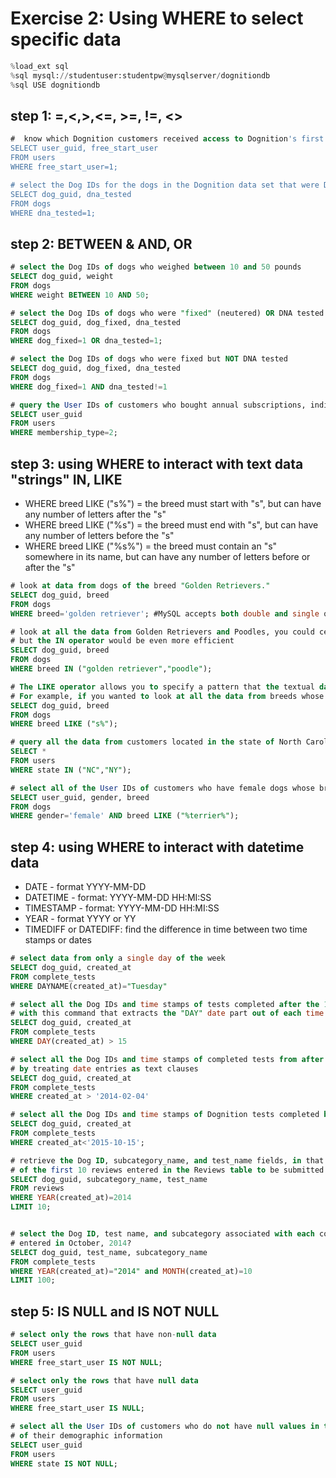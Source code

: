 # Exercise 2: Using WHERE to select specific data

```python
%load_ext sql
%sql mysql://studentuser:studentpw@mysqlserver/dognitiondb
%sql USE dognitiondb
```

## step 1: =,<,>,<=, >=, !=, <>
```sql
#  know which Dognition customers received access to Dognition's first four tests for free. These customers have a 1 in the "free_start_user" column of the users table
SELECT user_guid, free_start_user 
FROM users 
WHERE free_start_user=1;

# select the Dog IDs for the dogs in the Dognition data set that were DNA tested (these should have a 1 in the dna_tested field of the dogs table
SELECT dog_guid, dna_tested 
FROM dogs 
WHERE dna_tested=1;
```

## step 2: BETWEEN & AND, OR
```sql
# select the Dog IDs of dogs who weighed between 10 and 50 pounds
SELECT dog_guid, weight 
FROM dogs 
WHERE weight BETWEEN 10 AND 50;

# select the Dog IDs of dogs who were "fixed" (neutered) OR DNA tested
SELECT dog_guid, dog_fixed, dna_tested 
FROM dogs 
WHERE dog_fixed=1 OR dna_tested=1;

# select the Dog IDs of dogs who were fixed but NOT DNA tested
SELECT dog_guid, dog_fixed, dna_tested
FROM dogs
WHERE dog_fixed=1 AND dna_tested!=1

# query the User IDs of customers who bought annual subscriptions, indicated by a "2" in the membership_type field of the users table
SELECT user_guid
FROM users
WHERE membership_type=2;
```

## step 3: using WHERE to interact with text data "strings" **IN**, **LIKE**
* WHERE breed LIKE ("s%") = the breed must start with "s", but can have any number of letters after the "s"
* WHERE breed LIKE ("%s") = the breed must end with "s", but can have any number of letters before the "s"
* WHERE breed LIKE ("%s%") = the breed must contain an "s" somewhere in its name, but can have any number of letters before or after the "s"

```sql
# look at data from dogs of the breed "Golden Retrievers." 
SELECT dog_guid, breed
FROM dogs
WHERE breed='golden retriever'; #MySQL accepts both double and single quotation marks

# look at all the data from Golden Retrievers and Poodles, you could certainly use the OR operator, 
# but the IN operator would be even more efficient 
SELECT dog_guid, breed
FROM dogs
WHERE breed IN ("golden retriever","poodle");

# The LIKE operator allows you to specify a pattern that the textual data you query has to match.   
# For example, if you wanted to look at all the data from breeds whose names started with "s"
SELECT dog_guid, breed
FROM dogs
WHERE breed LIKE ("s%");

# query all the data from customers located in the state of North Carolina (abbreviated "NC") or New York (abbreviated "NY")? 
SELECT *
FROM users
WHERE state IN ("NC","NY");

# select all of the User IDs of customers who have female dogs whose breed includes the word "terrier" somewhere in its name 
SELECT user_guid, gender, breed
FROM dogs
WHERE gender='female' AND breed LIKE ("%terrier%");
```

## step 4: using WHERE to interact with datetime data
* DATE - format YYYY-MM-DD
* DATETIME - format: YYYY-MM-DD HH:MI:SS
* TIMESTAMP - format: YYYY-MM-DD HH:MI:SS
* YEAR - format YYYY or YY
* TIMEDIFF or DATEDIFF: find the difference in time between two time stamps or dates

```sql
# select data from only a single day of the week
SELECT dog_guid, created_at
FROM complete_tests
WHERE DAYNAME(created_at)="Tuesday"

# select all the Dog IDs and time stamps of tests completed after the 15 of every month 
# with this command that extracts the "DAY" date part out of each time stamp:
SELECT dog_guid, created_at
FROM complete_tests
WHERE DAY(created_at) > 15

# select all the Dog IDs and time stamps of completed tests from after February 4, 2014 
# by treating date entries as text clauses 
SELECT dog_guid, created_at
FROM complete_tests
WHERE created_at > '2014-02-04'

# select all the Dog IDs and time stamps of Dognition tests completed before October 15, 2015 
SELECT dog_guid, created_at
FROM complete_tests
WHERE created_at<'2015-10-15';

# retrieve the Dog ID, subcategory_name, and test_name fields, in that order, 
# of the first 10 reviews entered in the Reviews table to be submitted in 2014?
SELECT dog_guid, subcategory_name, test_name
FROM reviews
WHERE YEAR(created_at)=2014
LIMIT 10;


# select the Dog ID, test name, and subcategory associated with each completed test for the first 100 tests 
# entered in October, 2014?
SELECT dog_guid, test_name, subcategory_name
FROM complete_tests
WHERE YEAR(created_at)="2014" and MONTH(created_at)=10
LIMIT 100;
```

## step 5: IS NULL and IS NOT NULL

```sql
# select only the rows that have non-null data
SELECT user_guid
FROM users
WHERE free_start_user IS NOT NULL;

# select only the rows that have null data 
SELECT user_guid
FROM users
WHERE free_start_user IS NULL;

# select all the User IDs of customers who do not have null values in the State field 
# of their demographic information 
SELECT user_guid
FROM users
WHERE state IS NOT NULL;
```
